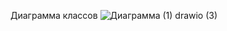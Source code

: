 Диаграмма классов
![Диаграмма (1) drawio (3)](https://github.com/user-attachments/assets/170f8bfd-7ecb-4123-a0c7-f3196366d513)
